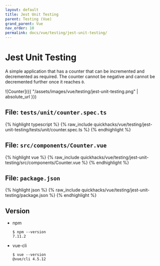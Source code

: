 ```yaml
---
layout: default
title: Jest Unit Testing
parent: Testing (Vue)
grand_parent: Vue
nav_order: 10
permalink: docs/vue/testing/jest-unit-testing/
---
```


# Jest Unit Testing

A simple application that has a counter that can be incremented and decremented as required. The counter cannot be
negative and cannot be decremented further once it reaches `0`.

![Counter]({{ "/assets/images/vue/testing/jest-unit-testing.png" | absolute_url }})

## File: `tests/unit/counter.spec.ts`

{% highlight typescript %}
{% raw_include quickhacks/vue/testing/jest-unit-testing/tests/unit/counter.spec.ts %}
{% endhighlight %}

## File: `src/components/Counter.vue`

{% highlight vue %}
{% raw_include quickhacks/vue/testing/jest-unit-testing/src/components/Counter.vue %}
{% endhighlight %}

## File: `package.json`

{% highlight json %}
{% raw_include quickhacks/vue/testing/jest-unit-testing/package.json %}
{% endhighlight %}

## Version

- npm

  ```console
  $ npm --version
  7.11.2
  ```

- vue-cli

  ```console
  $ vue --version
  @vue/cli 4.5.12
  ```
